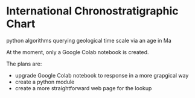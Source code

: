 # International Chronostratigraphic Chart
python algorithms querying geological time scale via an age in Ma

At the moment, only a Google Colab notebook is created.

The plans are:
* upgrade Google Colab notebook to response in a more grapgical way
* create a python module
* create a more straightforward web page for the lookup
